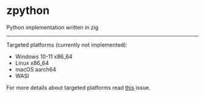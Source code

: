# zpython
Python implementation written in zig

---
Targeted platforms (currently not implemented):
* Windows 10-11 x86_64
* Linux x86_64
* macOS aarch64
* WASI

For more details about targeted platforms read [this](https://github.com/zigpython/zpython/issues/1) issue. 